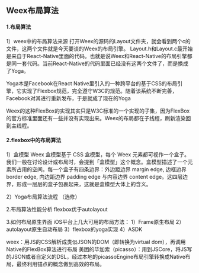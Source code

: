 ## Weex布局算法

#### 1.布局算法
1）weex中的布局算法来源
打开Weex的源码的Layout文件夹，就会看到两个c的文件，这两个文件就是今天要谈的Weex的布局引擎。
Layout.h和Layout.c最开始是来自于React-Native里面的代码。也就是说Weex和React-Native的布局引擎都是同一套代码。当前React-Native的代码里面已经没有这两个文件了，而是换成了Yoga。

Yoga本是Facebook在React Native里引入的一种跨平台的基于CSS的布局引擎，它实现了Flexbox规范，完全遵守W3C的规范。随着该系统不断完善，Facebook对其进行重新发布，于是就成了现在的Yoga

Weex的这种FlexBox的实现其实只是W3C标准的一个实现的子集，因为FlexBox的官方标准里面还有一些并没有实现出来。Weex的布局都在子线程，刷新渲染回到主线程。

#### 2.flexbox中的布局算法
1）盒模型
Weex 盒模型基于 CSS 盒模型，每个 Weex 元素都可视作一个盒子。我们一般在讨论设计或布局时，会提到「盒模型」这个概念。盒模型描述了一个元素所占用的空间。每一个盒子有四条边界：外边距边界 margin edge, 边框边界 border edge, 内边距边界 padding edge 与内容边界 content edge。这四层边界，形成一层层的盒子包裹起来，这就是盒模型大体上的含义。

2）Yoga布局算法流程 （选修）


2.布局算法性能分析 
flexbox优于autolayout

3.如何布局原生界面
iOS平台上几大可用的布局方法：
1）Frame原生布局
2）autolayout原生自动布局
3）flexbox的yoga实现
4）ASDK

weex：用JS的CSS解析成类似JSON的DOM（即转换为virtual dom），再调用Native的FlexBox算法进行布局
美团的毕加索（picasso）：用到JSCore，将JS写的JSON或者自定义的DSL，经过本地的picassoEngine布局引擎转换成Native布局，最终利用锚点的概念做到高效的布局。


